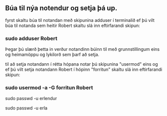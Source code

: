 ## __Búa til nýa notendur og setja þá up__.

fyrst skaltu búa til notandan með skipunina adduser í terminalið ef þú vilt búa til notanda sem heitir Robert skaltu slá inn eftirfarandi skipun:

### sudo adduser Robert

Þegar þú slærð þetta in verður notandinn búinn til með grunnstillingum eins og heimamöppu og lykilorð sem þarf að setja.

til að setja notandann í rétta hópana notar þú skipunina "usermod" eins og ef þú vilt setja notandann Robert í hópinn "forritun" skaltu slá inn eftirfarandi skipun:

### sudo usermod -a -G forritun Robert






sudo passwd -u erlendur

sudo passwd -u erla